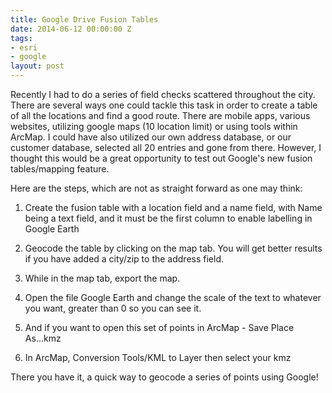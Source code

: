 ```yaml
---
title: Google Drive Fusion Tables
date: 2014-06-12 00:00:00 Z
tags:
- esri
- google
layout: post
---
```

Recently I had to do a series of field checks scattered throughout the city. There are several ways one could tackle this task in order to create a table of all the locations and find a good route. There are mobile apps, various websites, utilizing google maps (10 location limit) or using tools within ArcMap. I could have also utilized our own address database, or our customer database, selected all 20 entries and gone from there. However, I thought this would be a great opportunity to test out Google's new fusion tables/mapping feature.

Here are the steps, which are not as straight forward as one may think:

1. Create the fusion table with a location field and a name field, with Name being a text field, and it must be the first column to enable labelling in Google Earth

2. Geocode the table by clicking on the map tab. You will get better results if you have added a city/zip to the address field.

3. While in the map tab, export the map.

4. Open the file Google Earth and change the scale of the text to whatever you want, greater than 0 so you can see it.

5. And if you want to open this set of points in ArcMap - Save Place As...kmz

6. In ArcMap, Conversion Tools/KML to Layer then select your kmz

There you have it, a quick way to geocode a series of points using Google!
